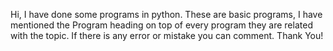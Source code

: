 Hi, I have done some programs in python. These are basic programs, I have mentioned the Program heading on top of every program they are related with the topic. If there is any error or mistake you can comment. Thank You!
